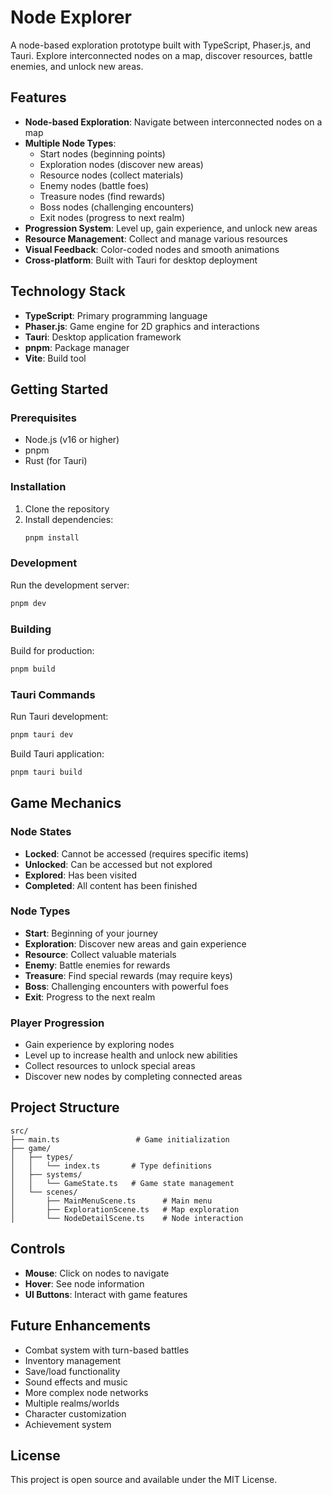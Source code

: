 # Node Explorer

A node-based exploration prototype built with TypeScript, Phaser.js, and Tauri. Explore interconnected nodes on a map, discover resources, battle enemies, and unlock new areas.

## Features

- **Node-based Exploration**: Navigate between interconnected nodes on a map
- **Multiple Node Types**: 
  - Start nodes (beginning points)
  - Exploration nodes (discover new areas)
  - Resource nodes (collect materials)
  - Enemy nodes (battle foes)
  - Treasure nodes (find rewards)
  - Boss nodes (challenging encounters)
  - Exit nodes (progress to next realm)
- **Progression System**: Level up, gain experience, and unlock new areas
- **Resource Management**: Collect and manage various resources
- **Visual Feedback**: Color-coded nodes and smooth animations
- **Cross-platform**: Built with Tauri for desktop deployment

## Technology Stack

- **TypeScript**: Primary programming language
- **Phaser.js**: Game engine for 2D graphics and interactions
- **Tauri**: Desktop application framework
- **pnpm**: Package manager
- **Vite**: Build tool

## Getting Started

### Prerequisites

- Node.js (v16 or higher)
- pnpm
- Rust (for Tauri)

### Installation

1. Clone the repository
2. Install dependencies:
   ```bash
   pnpm install
   ```

### Development

Run the development server:
```bash
pnpm dev
```

### Building

Build for production:
```bash
pnpm build
```

### Tauri Commands

Run Tauri development:
```bash
pnpm tauri dev
```

Build Tauri application:
```bash
pnpm tauri build
```

## Game Mechanics

### Node States
- **Locked**: Cannot be accessed (requires specific items)
- **Unlocked**: Can be accessed but not explored
- **Explored**: Has been visited
- **Completed**: All content has been finished

### Node Types
- **Start**: Beginning of your journey
- **Exploration**: Discover new areas and gain experience
- **Resource**: Collect valuable materials
- **Enemy**: Battle enemies for rewards
- **Treasure**: Find special rewards (may require keys)
- **Boss**: Challenging encounters with powerful foes
- **Exit**: Progress to the next realm

### Player Progression
- Gain experience by exploring nodes
- Level up to increase health and unlock new abilities
- Collect resources to unlock special areas
- Discover new nodes by completing connected areas

## Project Structure

```
src/
├── main.ts                 # Game initialization
├── game/
│   ├── types/
│   │   └── index.ts       # Type definitions
│   ├── systems/
│   │   └── GameState.ts   # Game state management
│   └── scenes/
│       ├── MainMenuScene.ts      # Main menu
│       ├── ExplorationScene.ts   # Map exploration
│       └── NodeDetailScene.ts    # Node interaction
```

## Controls

- **Mouse**: Click on nodes to navigate
- **Hover**: See node information
- **UI Buttons**: Interact with game features

## Future Enhancements

- Combat system with turn-based battles
- Inventory management
- Save/load functionality
- Sound effects and music
- More complex node networks
- Multiple realms/worlds
- Character customization
- Achievement system

## License

This project is open source and available under the MIT License.
